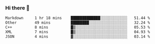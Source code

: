 ### Hi there 👋

<!--
**WShiBin/WShiBin** is a ✨ _special_ ✨ repository because its `README.md` (this file) appears on your GitHub profile.

Here are some ideas to get you started:

- 🔭 I’m currently working on ...
- 🌱 I’m currently learning ...
- 👯 I’m looking to collaborate on ...
- 🤔 I’m looking for help with ...
- 💬 Ask me about ...
- 📫 How to reach me: ...
- 😄 Pronouns: ...
- ⚡ Fun fact: ...
-->

<!--START_SECTION:waka-->

```txt
Markdown     1 hr 18 mins    █████████████░░░░░░░░░░░░   51.44 %
Other        49 mins         ████████░░░░░░░░░░░░░░░░░   32.24 %
C++          8 mins          █▒░░░░░░░░░░░░░░░░░░░░░░░   05.53 %
XML          7 mins          █▒░░░░░░░░░░░░░░░░░░░░░░░   04.93 %
JSON         4 mins          ▓░░░░░░░░░░░░░░░░░░░░░░░░   03.14 %
```

<!--END_SECTION:waka-->
